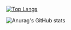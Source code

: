 

[![Top Langs](https://github-readme-stats.vercel.app/api/top-langs/?username=SaemHyun)](https://github.com/SaemHyun/github-readme-stats)

![Anurag's GitHub stats](https://github-readme-stats.vercel.app/api?username=SaemHyun&show_icons=true&theme=dracula)


